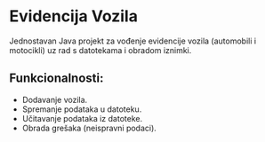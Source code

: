 # Evidencija Vozila

Jednostavan Java projekt za vođenje evidencije vozila (automobili i motocikli) uz rad s datotekama i obradom iznimki.

## Funkcionalnosti:
- Dodavanje vozila.
- Spremanje podataka u datoteku.
- Učitavanje podataka iz datoteke.
- Obrada grešaka (neispravni podaci).
